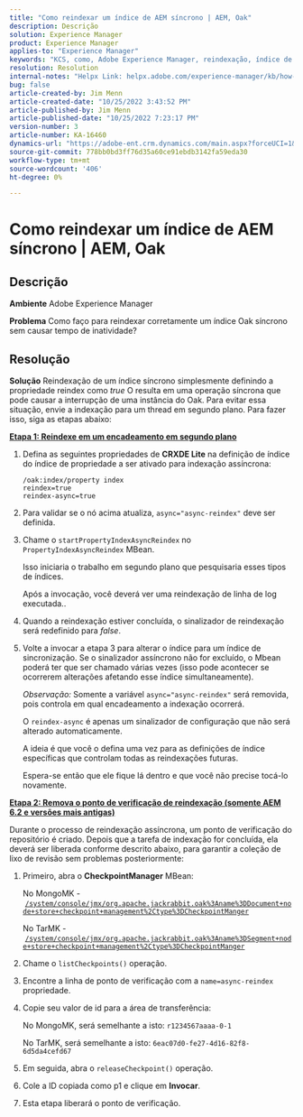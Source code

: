```yaml
---
title: "Como reindexar um índice de AEM síncrono | AEM, Oak"
description: Descrição
solution: Experience Manager
product: Experience Manager
applies-to: "Experience Manager"
keywords: "KCS, como, Adobe Experience Manager, reindexação, índice de AEM síncrono, Oak"
resolution: Resolution
internal-notes: "Helpx Link: helpx.adobe.com/experience-manager/kb/how-to-reindex-a-synchronous-AEM-index-AEM-Oak.html"
bug: false
article-created-by: Jim Menn
article-created-date: "10/25/2022 3:43:52 PM"
article-published-by: Jim Menn
article-published-date: "10/25/2022 7:23:17 PM"
version-number: 3
article-number: KA-16460
dynamics-url: "https://adobe-ent.crm.dynamics.com/main.aspx?forceUCI=1&pagetype=entityrecord&etn=knowledgearticle&id=c36388d0-7b54-ed11-bba2-6045bd006b4b"
source-git-commit: 778bb0bd3ff76d35a60ce91ebdb3142fa59eda30
workflow-type: tm+mt
source-wordcount: '406'
ht-degree: 0%

---
```


# Como reindexar um índice de AEM síncrono | AEM, Oak

## Descrição


<b>Ambiente</b>
Adobe Experience Manager

<b>Problema</b>
Como faço para reindexar corretamente um índice Oak síncrono sem causar tempo de inatividade?


## Resolução


<b>Solução</b>
Reindexação de um índice síncrono simplesmente definindo a propriedade reindex como *true* O resulta em uma operação síncrona que pode causar a interrupção de uma instância do Oak.
Para evitar essa situação, envie a indexação para um thread em segundo plano.
Para fazer isso, siga as etapas abaixo:

<b><u>Etapa 1: Reindexe em um encadeamento em segundo plano</u></b>

1. Defina as seguintes propriedades de <b>CRXDE Lite</b> na definição de índice do índice de propriedade a ser ativado para indexação assíncrona:<br>

   ```
   /oak:index/property index
   reindex=true
   reindex-async=true
   ```
2. Para validar se o nó acima atualiza, `async="async-reindex"` deve ser definida.
3. Chame o `startPropertyIndexAsyncReindex` no `PropertyIndexAsyncReindex` MBean.

   Isso iniciaria o trabalho em segundo plano que pesquisaria esses tipos de índices.

   Após a invocação, você deverá ver uma reindexação de linha de log executada..
4. Quando a reindexação estiver concluída, o sinalizador de reindexação será redefinido para *false*.
5. Volte a invocar a etapa 3 para alterar o índice para um índice de sincronização. Se o sinalizador assíncrono não for excluído, o Mbean poderá ter que ser chamado várias vezes (isso pode acontecer se ocorrerem alterações afetando esse índice simultaneamente).



   *Observação:* Somente a variável `async="async-reindex"` será removida, pois controla em qual encadeamento a indexação ocorrerá.

   O `reindex-async` é apenas um sinalizador de configuração que não será alterado automaticamente.

   A ideia é que você o defina uma vez para as definições de índice específicas que controlam todas as reindexações futuras.

   Espera-se então que ele fique lá dentro e que você não precise tocá-lo novamente.


<b><u>Etapa 2: Remova o ponto de verificação de reindexação (somente AEM 6.2 e versões mais antigas)</u></b>

Durante o processo de reindexação assíncrona, um ponto de verificação do repositório é criado.
Depois que a tarefa de indexação for concluída, ela deverá ser liberada conforme descrito abaixo, para garantir a coleção de lixo de revisão sem problemas posteriormente:

1. Primeiro, abra o <b>CheckpointManager</b> MBean:

   No MongoMK - [`/system/console/jmx/org.apache.jackrabbit.oak%3Aname%3DDocument+node+store+checkpoint+management%2Ctype%3DCheckpointManger`](http://localhost:4502/system/console/jmx/org.apache.jackrabbit.oak%3Aname%3DDocument+node+store+checkpoint+management%2Ctype%3DCheckpointManger)

   No TarMK - [`/system/console/jmx/org.apache.jackrabbit.oak%3Aname%3DSegment+node+store+checkpoint+management%2Ctype%3DCheckpointManger`](http://localhost:4502/system/console/jmx/org.apache.jackrabbit.oak%3Aname%3DSegment+node+store+checkpoint+management%2Ctype%3DCheckpointManger)


2. Chame o `listCheckpoints()` operação.
3. Encontre a linha de ponto de verificação com a `name=async-reindex` propriedade.
4. Copie seu valor de id para a área de transferência:

   No MongoMK, será semelhante a isto: `r1234567aaaa-0-1`

   No TarMK, será semelhante a isto: `6eac07d0-fe27-4d16-82f8-6d5da4cefd67`


5. Em seguida, abra o `releaseCheckpoint()` operação.
6. Cole a ID copiada como p1 e clique em <b>Invocar</b>.
7. Esta etapa liberará o ponto de verificação.

